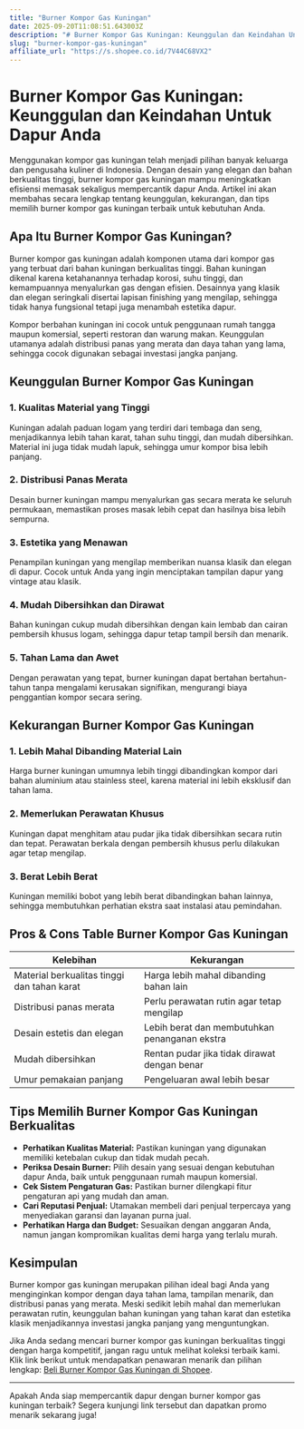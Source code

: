 ```yaml
---
title: "Burner Kompor Gas Kuningan"
date: 2025-09-20T11:08:51.643003Z
description: "# Burner Kompor Gas Kuningan: Keunggulan dan Keindahan Untuk Dapur Anda..."
slug: "burner-kompor-gas-kuningan"
affiliate_url: "https://s.shopee.co.id/7V44C68VX2"
---
```

# Burner Kompor Gas Kuningan: Keunggulan dan Keindahan Untuk Dapur Anda

Menggunakan kompor gas kuningan telah menjadi pilihan banyak keluarga dan pengusaha kuliner di Indonesia. Dengan desain yang elegan dan bahan berkualitas tinggi, burner kompor gas kuningan mampu meningkatkan efisiensi memasak sekaligus mempercantik dapur Anda. Artikel ini akan membahas secara lengkap tentang keunggulan, kekurangan, dan tips memilih burner kompor gas kuningan terbaik untuk kebutuhan Anda.

## Apa Itu Burner Kompor Gas Kuningan?

Burner kompor gas kuningan adalah komponen utama dari kompor gas yang terbuat dari bahan kuningan berkualitas tinggi. Bahan kuningan dikenal karena ketahanannya terhadap korosi, suhu tinggi, dan kemampuannya menyalurkan gas dengan efisien. Desainnya yang klasik dan elegan seringkali disertai lapisan finishing yang mengilap, sehingga tidak hanya fungsional tetapi juga menambah estetika dapur.

Kompor berbahan kuningan ini cocok untuk penggunaan rumah tangga maupun komersial, seperti restoran dan warung makan. Keunggulan utamanya adalah distribusi panas yang merata dan daya tahan yang lama, sehingga cocok digunakan sebagai investasi jangka panjang.

## Keunggulan Burner Kompor Gas Kuningan

### 1. **Kualitas Material yang Tinggi**
Kuningan adalah paduan logam yang terdiri dari tembaga dan seng, menjadikannya lebih tahan karat, tahan suhu tinggi, dan mudah dibersihkan. Material ini juga tidak mudah lapuk, sehingga umur kompor bisa lebih panjang.

### 2. **Distribusi Panas Merata**
Desain burner kuningan mampu menyalurkan gas secara merata ke seluruh permukaan, memastikan proses masak lebih cepat dan hasilnya bisa lebih sempurna.

### 3. **Estetika yang Menawan**
Penampilan kuningan yang mengilap memberikan nuansa klasik dan elegan di dapur. Cocok untuk Anda yang ingin menciptakan tampilan dapur yang vintage atau klasik.

### 4. **Mudah Dibersihkan dan Dirawat**
Bahan kuningan cukup mudah dibersihkan dengan kain lembab dan cairan pembersih khusus logam, sehingga dapur tetap tampil bersih dan menarik.

### 5. **Tahan Lama dan Awet**
Dengan perawatan yang tepat, burner kuningan dapat bertahan bertahun-tahun tanpa mengalami kerusakan signifikan, mengurangi biaya penggantian kompor secara sering.

## Kekurangan Burner Kompor Gas Kuningan

### 1. **Lebih Mahal Dibanding Material Lain**
Harga burner kuningan umumnya lebih tinggi dibandingkan kompor dari bahan aluminium atau stainless steel, karena material ini lebih eksklusif dan tahan lama.

### 2. **Memerlukan Perawatan Khusus**
Kuningan dapat menghitam atau pudar jika tidak dibersihkan secara rutin dan tepat. Perawatan berkala dengan pembersih khusus perlu dilakukan agar tetap mengilap.

### 3. **Berat Lebih Berat**
Kuningan memiliki bobot yang lebih berat dibandingkan bahan lainnya, sehingga membutuhkan perhatian ekstra saat instalasi atau pemindahan.

## Pros & Cons Table Burner Kompor Gas Kuningan

| Kelebihan                                    | Kekurangan                                           |
|----------------------------------------------|------------------------------------------------------|
| Material berkualitas tinggi dan tahan karat | Harga lebih mahal dibanding bahan lain             |
| Distribusi panas merata                     | Perlu perawatan rutin agar tetap mengilap        |
| Desain estetis dan elegan                   | Lebih berat dan membutuhkan penanganan ekstra   |
| Mudah dibersihkan                          | Rentan pudar jika tidak dirawat dengan benar   |
| Umur pemakaian panjang                     | Pengeluaran awal lebih besar                     |

## Tips Memilih Burner Kompor Gas Kuningan Berkualitas

- **Perhatikan Kualitas Material:** Pastikan kuningan yang digunakan memiliki ketebalan cukup dan tidak mudah pecah.
- **Periksa Desain Burner:** Pilih desain yang sesuai dengan kebutuhan dapur Anda, baik untuk penggunaan rumah maupun komersial.
- **Cek Sistem Pengaturan Gas:** Pastikan burner dilengkapi fitur pengaturan api yang mudah dan aman.
- **Cari Reputasi Penjual:** Utamakan membeli dari penjual terpercaya yang menyediakan garansi dan layanan purna jual.
- **Perhatikan Harga dan Budget:** Sesuaikan dengan anggaran Anda, namun jangan kompromikan kualitas demi harga yang terlalu murah.

## Kesimpulan

Burner kompor gas kuningan merupakan pilihan ideal bagi Anda yang menginginkan kompor dengan daya tahan lama, tampilan menarik, dan distribusi panas yang merata. Meski sedikit lebih mahal dan memerlukan perawatan rutin, keunggulan bahan kuningan yang tahan karat dan estetika klasik menjadikannya investasi jangka panjang yang menguntungkan.

Jika Anda sedang mencari burner kompor gas kuningan berkualitas tinggi dengan harga kompetitif, jangan ragu untuk melihat koleksi terbaik kami. Klik link berikut untuk mendapatkan penawaran menarik dan pilihan lengkap: [Beli Burner Kompor Gas Kuningan di Shopee](https://s.shopee.co.id/7V44C68VX2).

---

Apakah Anda siap mempercantik dapur dengan burner kompor gas kuningan terbaik? Segera kunjungi link tersebut dan dapatkan promo menarik sekarang juga!